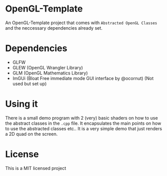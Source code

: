 # OpenGL-Template

An OpenGL-Template project that comes with ``Abstracted OpenGL Classes`` and the neccessary dependencies already set. 

# Dependencies 
- GLFW
- GLEW (OpenGL Wrangler Library)
- GLM (OpenGL Mathematics Library)
- ImGUi (Bloat Free immediate mode GUI interface by @ocornut) (Not used but set up)

# Using it
There is a small demo program with 2 (very) basic shaders on how to use the abstract classes in the ``.cpp`` file. It encapsulates the main points on how to use the abstracted classes etc.. 
It is a very simple demo that just renders a 2D quad on the screen.

# License 

This is a MIT licensed project
